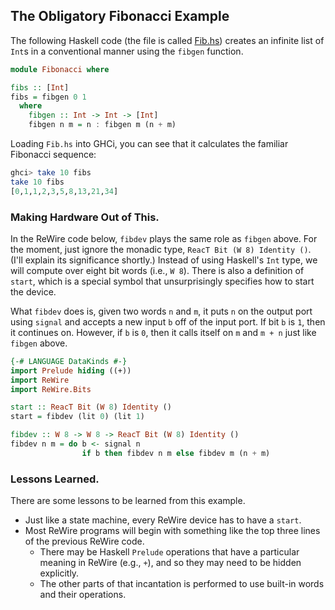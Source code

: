 ## The Obligatory Fibonacci Example


The following Haskell code (the file is called [Fib.hs](Fib.hs)) creates an infinite list of `Int`s in a conventional manner using the `fibgen` function.
```haskell
module Fibonacci where

fibs :: [Int]
fibs = fibgen 0 1
  where
    fibgen :: Int -> Int -> [Int]
    fibgen n m = n : fibgen m (n + m)
```

Loading `Fib.hs` into GHCi, you can see that it calculates the familiar Fibonacci sequence:
```haskell
ghci> take 10 fibs
take 10 fibs
[0,1,1,2,3,5,8,13,21,34]
```

### Making Hardware Out of This.

In the ReWire code below, `fibdev` plays the same role as `fibgen` above. For the moment, just ignore the monadic type, `ReacT Bit (W 8) Identity ()`. (I'll explain its significance shortly.) Instead of using Haskell's `Int` type, we will compute over eight bit words (i.e., `W 8`). There is also a definition of `start`, which is a special symbol that unsurprisingly specifies how to start the device.

What `fibdev` does is, given two words `n` and `m`, it puts `n` on the output port using `signal` and accepts a new input `b` off of the input port. If bit `b` is `1`, then it continues on. However, if `b` is `0`, then it calls itself on `m` and `m + n` just like `fibgen` above.

```haskell
{-# LANGUAGE DataKinds #-}
import Prelude hiding ((+))
import ReWire
import ReWire.Bits

start :: ReacT Bit (W 8) Identity ()
start = fibdev (lit 0) (lit 1)

fibdev :: W 8 -> W 8 -> ReacT Bit (W 8) Identity ()
fibdev n m = do b <- signal n
                if b then fibdev n m else fibdev m (n + m)
```

### Lessons Learned.

There are some lessons to be learned from this example.
- Just like a state machine, every ReWire device has to have a `start`. 
- Most ReWire programs will begin with something like the top three lines of the previous ReWire code. 
  - There may be Haskell `Prelude` operations that have a particular meaning in ReWire (e.g., `+`), and so they may need to be hidden explicitly.
  - The other parts of that incantation is performed to use built-in words and their operations.
